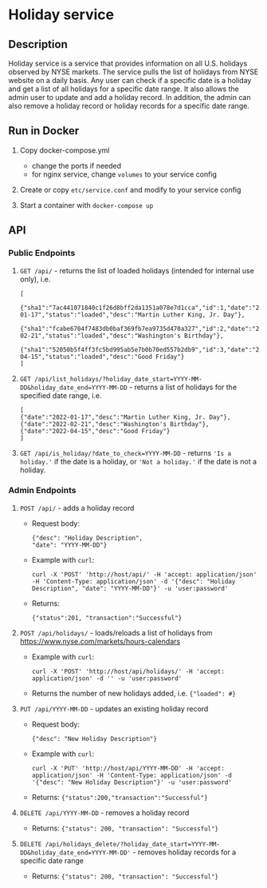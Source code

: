 # Holiday service

## Description

Holiday service is a service that provides information on all U.S. holidays observed by NYSE markets.
The service pulls the list of holidays from NYSE website on a daily basis.
Any user can check if a specific date is a holiday and get a list of all holidays for a specific date range.
It also allows the admin user to update and add a holiday record. 
In addition, the admin can also remove a holiday record or holiday records for a specific date range.

## Run in Docker

1. Copy docker-compose.yml
    
    - change the ports if needed
    - for nginx service, change `volumes` to your service config

2. Create or copy `etc/service.conf` and modify to your service config
3. Start a container with `docker-compose up`

## API

### Public Endpoints

1. `GET /api/` - returns the list of loaded holidays (intended for internal use only), i.e.
    ```
    [
     {"sha1":"7ac441071840c1f26d8bff2da1351a078e7d1cca","id":1,"date":"2022-01-17","status":"loaded","desc":"Martin Luther King, Jr. Day"},
     {"sha1":"fcabe6704f7483db0baf369fb7ea9735d470a327","id":2,"date":"2022-02-21","status":"loaded","desc":"Washington's Birthday"},
     {"sha1":"52050b5f4ff3fc5bd995ab5e7b0b70ed557b2db9","id":3,"date":"2022-04-15","status":"loaded","desc":"Good Friday"}
    ]
    ```
2. `GET /api/list_holidays/?holiday_date_start=YYYY-MM-DD&holiday_date_end=YYYY-MM-DD` - returns a list of holidays for the specified date range, i.e.
    ```
    [
    {"date":"2022-01-17","desc":"Martin Luther King, Jr. Day"},
    {"date":"2022-02-21","desc":"Washington's Birthday"},
    {"date":"2022-04-15","desc":"Good Friday"}
    ]
    ```
3. `GET /api/is_holiday/?date_to_check=YYYY-MM-DD` - returns `'Is a holiday.'` if the date is a holiday, or `'Not a holiday.'` if the date is not a holiday.

### Admin Endpoints

1. `POST /api/` - adds a holiday record

   - Request body:
       ```
       {"desc": "Holiday Description", 
       "date": "YYYY-MM-DD"}
       ```
   - Example with `curl`:
       ```
       curl -X 'POST' 'http://host/api/' -H 'accept: application/json' -H 'Content-Type: application/json' -d '{"desc": "Holiday Description", "date": "YYYY-MM-DD"}' -u 'user:password'
       ```
   - Returns: 
       ```
       {"status":201, "transaction":"Successful"}
       ```

2. `POST /api/holidays/` - loads/reloads a list of holidays from https://www.nyse.com/markets/hours-calendars

   - Example with `curl`:
       ```
       curl -X 'POST' 'http://host/api/holidays/' -H 'accept: application/json' -d '' -u 'user:password'
       ```

   - Returns the number of new holidays added, i.e. 
   `{"loaded": #}`


3. `PUT /api/YYYY-MM-DD` - updates an existing holiday record

   - Request body:
       ```
       {"desc": "New Holiday Description"}
       ```
   - Example with `curl`:
       ```
       curl -X 'PUT' 'http://host/api/YYYY-MM-DD' -H 'accept: application/json' -H 'Content-Type: application/json' -d '{"desc": "New Holiday Description"}' -u 'user:password'
       ```
   - Returns: `{"status":200,"transaction":"Successful"}`


4. `DELETE /api/YYYY-MM-DD` - removes a holiday record

   - Returns: `{"status": 200, "transaction": "Successful"}`


5. `DELETE /api/holidays_delete/?holiday_date_start=YYYY-MM-DD&holiday_date_end=YYYY-MM-DD'` - removes holiday records for a specific date range

   - Returns: `{"status": 200, "transaction": "Successful"}`
   